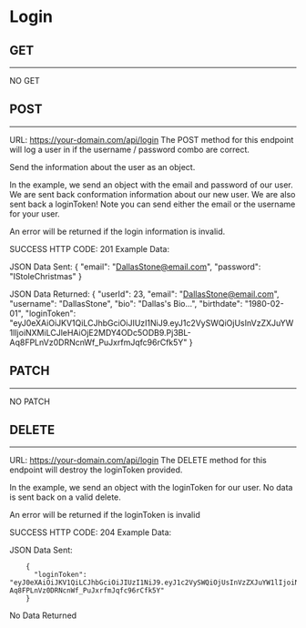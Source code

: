 # Login

## GET

---

NO GET

## POST

---

URL:
https://your-domain.com/api/login
The POST method for this endpoint will log a user in if the username / password combo are correct.

Send the information about the user as an object.


In the example, we send an object with the email and password of our user. We are sent back conformation information about our new user. We are also sent back a loginToken!
Note you can send either the email or the username for your user.


An error will be returned if the login information is invalid.


SUCCESS HTTP CODE: 201
Example Data:

JSON Data Sent:
    { 
      "email": "DallasStone@email.com",
      "password": "IStoleChristmas"
    }

JSON Data Returned: 
    { 
        "userId": 23,
        "email": "DallasStone@email.com",
        "username": "DallasStone",
        "bio": "Dallas's Bio...",
        "birthdate": "1980-02-01",
        "loginToken": "eyJ0eXAiOiJKV1QiLCJhbGciOiJIUzI1NiJ9.eyJ1c2VySWQiOjUsInVzZXJuYW1lIjoiNXMiLCJleHAiOjE2MDY4ODc5ODB9.Pj3BL-Aq8FPLnVz0DRNcnWf_PuJxrfmJqfc96rCfk5Y"
    }
    

## PATCH

---

NO PATCH

## DELETE

---

URL:
https://your-domain.com/api/login
The DELETE method for this endpoint will destroy the loginToken provided.

In the example, we send an object with the loginToken for our user. No data is sent back on a valid delete.


An error will be returned if the loginToken is invalid


SUCCESS HTTP CODE: 204
Example Data:

JSON Data Sent:
```
    { 
      "loginToken": "eyJ0eXAiOiJKV1QiLCJhbGciOiJIUzI1NiJ9.eyJ1c2VySWQiOjUsInVzZXJuYW1lIjoiNXMiLCJleHAiOjE2MDY4ODc5ODB9.Pj3BL-Aq8FPLnVz0DRNcnWf_PuJxrfmJqfc96rCfk5Y"
    }
```

No Data Returned